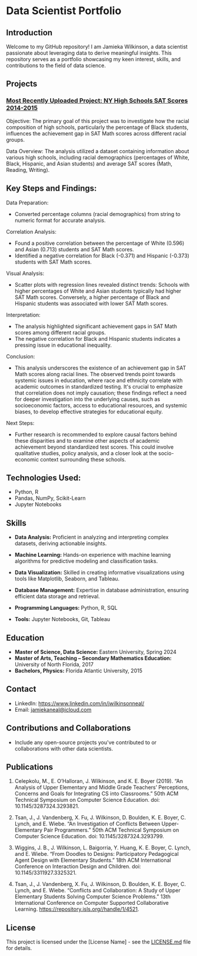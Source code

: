 # Data Scientist Portfolio

## Introduction

Welcome to my GitHub repository! I am Jamieka Wilkinson, a data scientist passionate about leveraging data to derive meaningful insights. This repository serves as a portfolio showcasing my keen interest, skills, and contributions to the field of data science.

## Projects

### [Most Recently Uploaded Project: NY High Schools SAT Scores 2014-2015](Project-Link)

Objective:
The primary goal of this project was to investigate how the racial composition of high schools, particularly the percentage of Black students, influences the achievement gap in SAT Math scores across different racial groups.

Data Overview:
The analysis utilized a dataset containing information about various high schools, including racial demographics (percentages of White, Black, Hispanic, and Asian students) and average SAT scores (Math, Reading, Writing).

## Key Steps and Findings:

Data Preparation:
- Converted percentage columns (racial demographics) from string to numeric format for accurate analysis.

Correlation Analysis:
- Found a positive correlation between the percentage of White (0.596) and Asian (0.713) students and SAT Math scores.
- Identified a negative correlation for Black (-0.371) and Hispanic (-0.373) students with SAT Math scores.

Visual Analysis:
- Scatter plots with regression lines revealed distinct trends: Schools with higher percentages of White and Asian students typically had higher SAT Math scores. Conversely, a higher percentage of Black and Hispanic students was associated with lower SAT Math scores.

Interpretation:
- The analysis highlighted significant achievement gaps in SAT Math scores among different racial groups.
- The negative correlation for Black and Hispanic students indicates a pressing issue in educational inequality.

Conclusion:
- This analysis underscores the existence of an achievement gap in SAT Math scores along racial lines. The observed trends point towards systemic issues in education, where race and ethnicity correlate with academic outcomes in standardized testing. It's crucial to emphasize that correlation does not imply causation; these findings reflect a need for deeper investigation into the underlying causes, such as socioeconomic factors, access to educational resources, and systemic biases, to develop effective strategies for educational equity.

Next Steps:
- Further research is recommended to explore causal factors behind these disparities and to examine other aspects of academic achievement beyond standardized test scores. This could involve qualitative studies, policy analysis, and a closer look at the socio-economic context surrounding these schools.

## Technologies Used:
  - Python, R
  - Pandas, NumPy, Scikit-Learn
  - Jupyter Notebooks

## Skills

* **Data Analysis:** Proficient in analyzing and interpreting complex datasets, deriving actionable insights.

* **Machine Learning:** Hands-on experience with machine learning algorithms for predictive modeling and classification tasks.

* **Data Visualization:** Skilled in creating informative visualizations using tools like Matplotlib, Seaborn, and Tableau.

* **Database Management:** Expertise in database administration, ensuring efficient data storage and retrieval.

* **Programming Languages:** Python, R, SQL

* **Tools:** Jupyter Notebooks, Git, Tableau

## Education

* **Master of Science, Data Science:** Eastern University, Spring 2024
* **Master of Arts, Teaching – Secondary Mathematics Education:** University of North Florida, 2017
* **Bachelors, Physics:** Florida Atlantic University, 2015

## Contact

* LinkedIn: https://www.linkedin.com/in/jwilkinsonneal/ 
* Email: jamiekaneal@icloud.com

## Contributions and Collaborations

* Include any open-source projects you've contributed to or collaborations with other data scientists.

## Publications

1. Celepkolu, M., E. O’Halloran, J. Wilkinson, and K. E. Boyer (2019). “An Analysis of Upper
Elementary and Middle Grade Teachers’ Perceptions, Concerns and Goals for Integrating CS
into Classrooms.” 50th ACM Technical Symposium on Computer Science Education. doi:
10.1145/3287324.3293821.
   
2. Tsan, J., J. Vandenberg, X. Fu, J. Wilkinson, D. Boulden, K. E. Boyer, C. Lynch, and E.
Wiebe. “An Investigation of Conflicts Between Upper-Elementary Pair Programmers.” 50th ACM
Technical Symposium on Computer Science Education. doi: 10.1145/3287324.3293799.

3. Wiggins, J. B., J. Wilkinson, L. Baigorria, Y. Huang, K. E. Boyer, C. Lynch, and E. Wiebe.
“From Doodles to Designs: Participatory Pedagogical Agent Design with Elementary Students.”
18th ACM International Conference on Interaction Design and Children. doi:
10.1145/3311927.3325321.
   
4. Tsan, J., J. Vandenberg, X. Fu, J. Wilkinson, D. Boulden, K. E. Boyer, C. Lynch, and E.
Wiebe. “Conflicts and Collaboration: A Study of Upper Elementary Students Solving Computer
Science Problems.” 13th International Conference on Computer Supported Collaborative
Learning. https://repository.isls.org//handle/1/4521.

## License

This project is licensed under the [License Name] - see the [LICENSE.md](LICENSE.md) file for details.
